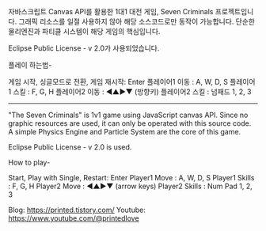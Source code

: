 자바스크립트 Canvas API를 활용한 1대1 대전 게임, Seven Criminals 프로젝트입니다.
그래픽 리소스를 일절 사용하지 않아 해당 소스코드로만 동작이 가능합니다.
단순한 물리엔진과 파티클 시스템이 해당 게임의 핵심입니다.

Eclipse Public License - v 2.0가 사용되었습니다.



플레이 하는법-

게임 시작, 싱글모드로 전환, 게임 재시작: Enter
플레이어1 이동 : A, W, D, S
플레이어1 스킬 : F, G, H
플레이어2 이동 : ◀▲▶▼ (방향키)
플레이어2 스킬 : 넘패드 1, 2, 3


- - - - - - - - - - - - - - - - - - - - - - - - - - - - - - - - - - - - 

"The Seven Criminals" is 1v1 game using JavaScript canvas API.
Since no graphic resources are used, it can only be operated with this source code.
A simple Physics Engine and Particle System are the core of this game.

Eclipse Public License - v 2.0 is used.



How to play-

Start, Play with Single, Restart: Enter
Player1 Move : A, W, D, S
Player1 Skills : F, G, H
Player2 Move : ◀▲▶▼ (arrow keys)
Player2 Skills : Num Pad 1, 2, 3



Blog: https://printed.tistory.com/
Youtube: https://www.youtube.com/@printedlove
